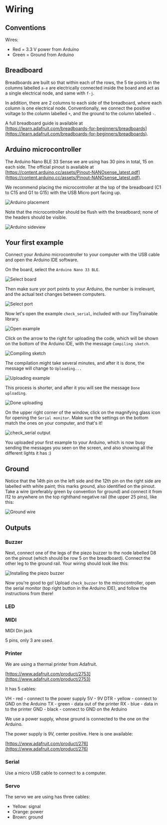 # Wiring

## Conventions

Wires:

* Red = 3.3 V power from Arduino
* Green = Ground from Arduino

## Breadboard

Breadboards are built so that within each of the rows, the 5 tie points in the columns labelled `a-e` are electrically connected inside the board and act as a single electrical node, and same with `f-j`.

In addition, there are 2 columns to each side of the breadboard, where each column is one electrical node. Conventionally, we connect the positive voltage to the column labelled `+`, and the ground to the column labelled `-`.

A full breadboard guide is available at [https://learn.adafruit.com/breadboards-for-beginners/breadboards](https://learn.adafruit.com/breadboards-for-beginners/breadboards).

## Arduino microcontroller

The Arduino Nano BLE 33 Sense we are using has 30 pins in total, 15 on each side. The official pinout is available at [https://content.arduino.cc/assets/Pinout-NANOsense_latest.pdf](https://content.arduino.cc/assets/Pinout-NANOsense_latest.pdf).

We recommend placing the microcontroller at the top of the breadboard (C1 to C15 and G1 to G15) with the USB Micro port facing up.

![Arduino placement](../../docs/images/2-arduino-placement.jpg "Arduino on breadboard")

Note that the microcontroller should be flush with the breadboard; none of the headers should be visible.

![Arduino sideview](../../docs/images/2-arduino-sideview.jpg "Arduino sideview")

## Your first example

Connect your Arduino microcontroller to your computer with the USB cable and open the Arduino IDE software.

On the board, select the `Arduino Nano 33 BLE`.

![Select board](../../docs/images/2-select-board.jpg "Select board")

Then make sure yor port points to your Arduino, the number is irrelevant, and the actual text changes between computers.

![Select port](../../docs/images/2-select-port.jpg "Select port")

Now let's open the example `check_serial`, included with our TinyTrainable library.

![Open example](../../docs/images/2-open-example.jpg "Open example")

Click on the arrow to the right for uploading the code, which will be shown on the bottom of the Arduino IDE, with the message `Compiling sketch`.

![Compiling sketch](../../docs/images/2-compiling-sketch.jpg "Compiling sketch")

The compilation might take several minutes, and after it is done, the message will change to `Uploading...`

![Uploading example](../../docs/images/2-uploading-example.jpg "Uploading example")

This process is shorter, and after it you will see the message `Done uploading`.

![Done uploading](../../docs/images/2-done-uploading.jpg "Done uploading")

On the upper right corner of the window, click on the magnifying glass icon for opening the `Serial monitor`. Make sure the settings on the bottom match the ones on your computer, and that's it!

![check_serial output](../../docs/images/2-check-serial-output.jpg "check_serial output")

You uploaded your first example to your Arduino, which is now busy sending the messages you seen on the screen, and also showing all the different lights it has :)

## Ground

Notice that the 14th pin on the left side and the 12th pin on the right side are labelled with white paint; this marks ground, also identified on the pinout. Take a wire (preferably green by convention for ground) and connect it from I12 to anywhere on the top righthand negative rail (the upper 25 pins), like this:

![Ground wire](../../docs/images/2-ground-wire.jpg "Ground wire")

## Outputs

### Buzzer

Next, connect one of the legs of the piezo buzzer to the node labelled D8 on the pinout (which should be row 5 on the breadboard). Connect the other leg to the ground rail. Your wiring should look like this:

![Installing the piezo buzzer](../../docs/images/2-piezo-buzzer-placement.jpg "Piezo buzzer on breadboard")

Now you're good to go! Upload ```check_buzzer``` to the microcontroller, open the serial monitor (top right button in the Arduino IDE), and follow the instructions from there!

### LED

### MIDI

MIDI Din jack

5 pins, only 3 are used.

### Printer

We are using a thermal printer from Adafruit.

[https://www.adafruit.com/product/2753](https://www.adafruit.com/product/2753)

It has 5 cables:

VH - red - connect to the power supply 5V - 9V
DTR - yellow - connect to GND on the Arduino
TX - green - data out of the printer
RX - blue - data in to the printer
GND - black - connect to GND on the Arduino

We use a power supply, whose ground  is connected to the one on the Arduino.

The power supply is 9V, center positive.
Here is one available:

[https://www.adafruit.com/product/276](https://www.adafruit.com/product/276)

### Serial

Use a micro USB cable to connect to a computer.

### Servo

The servo we are using has three cables:

* Yellow: signal
* Orange: power
* Brown: ground
